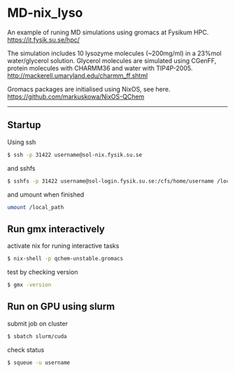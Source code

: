 # MD-nix_lyso
An example of runing MD simulations using gromacs at Fysikum HPC. 
https://it.fysik.su.se/hpc/

The simulation includes 10 lysozyme molecules (~200mg/ml) in a 23%mol water/glycerol solution. 
Glycerol molecules are simulated using CGenFF, protein molecules with CHARMM36 and water with TIP4P-2005.
http://mackerell.umaryland.edu/charmm_ff.shtml

Gromacs packages are initialised using NixOS, see here. 
https://github.com/markuskowa/NixOS-QChem

-----

## Startup

Using ssh
```bash 
$ ssh -p 31422 username@sol-nix.fysik.su.se
```
and sshfs
```bash
$ sshfs -p 31422 username@sol-login.fysik.su.se:/cfs/home/username /local_path
```
and umount when finished
```bash
umount /local_path
```

## Run gmx interactively
activate nix for runing interactive tasks
```bash 
$ nix-shell -p qchem-unstable.gromacs
```
test by checking version
```bash 
$ gmx -version
```

## Run on GPU using slurm

submit job on cluster
```bash
$ sbatch slurm/cuda
```
check status
```bash
$ squeue -u username
```
